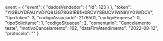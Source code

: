 event = { 
    "event": {
        "dadosVendedor": {
            "Id": 123
        }
    },
    "token": "YIGBUYDFAUYVDYQ813G78G81RB1H0RCVY8BUCV1WN9VY01WDCV", 
    "tipoToken": 3, 
    "codigoAssociado": 2176501,
    "codigoEmpresa": 0, 
    "tipoSolicitante": 1, 
    "codigoSituacao": 2, 
    "comentario": "Cancelamento teste", 
    "motivoCancelamento": 102, 
    "dataFimAtendimento": "2022-08-12", 
    "protocolo": ""
} 
